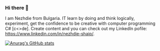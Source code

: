 ### Hi there 👋 

I am Nezhdie from Bulgaria. IT learn by doing and think logically, experiment, get the confidence to be creative with computer programming C# [c<>de].
Create content and you can check out my LinkedIn pofile: https://www.linkedin.com/in/nezhdie-shaip/.

[![Anurag's GitHub stats](https://github-readme-stats.vercel.app/api?username=NeSh74)](https://github.com/anuraghazra/github-readme-stats)
<!--
**NeSh74/NeSh74** is a ✨ _special_ ✨ repository because its `README.md` (this file) appears on your GitHub profile.



Here are some ideas to get you started:

- 🔭 I’m currently working on ...
- 🌱 I’m currently learning ...
- 👯 I’m looking to collaborate on ...
- 🤔 I’m looking for help with ...
- 💬 Ask me about ...
- 📫 How to reach me: ...
- 😄 Pronouns: ...
- ⚡ Fun fact: ...
![Visitor Count](https : //profile-counter.glitch.me/{NeSh74}/count.svg)
-->
